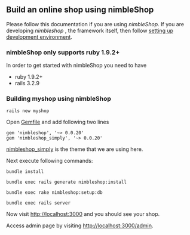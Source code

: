 ## Build an online shop using nimbleShop ##

Please follow this documentation if you are using _nimbleShop_. If you are developing _nimbleshop_ , the framework itself, then follow [setting up development environment][1].

### nimbleShop only supports ruby 1.9.2+ ###

In order to get started with nimbleShop you need to have

* ruby 1.9.2+
* rails 3.2.9

### Building myshop using nimbleShop ###

```shell
rails new myshop
```

Open <ins>Gemfile</ins> and add following two lines

```shell
gem 'nimbleshop', '~> 0.0.20'
gem 'nimbleshop_simply', '~> 0.0.20'
```

<ins>nimbleshop_simply</ins> is the theme that we are using here.

Next execute following commands:

```shell
bundle install

bundle exec rails generate nimbleshop:install

bundle exec rake nimbleshop:setup:db

bundle exec rails server
```

Now visit [http://localhost:3000][2] and you should see your shop.

Access admin page by visiting [http://localhost:3000/admin][3].

[1]: http://nimbleshop.org/setting_up_development_environment.html
[2]: http://localhost:3000
[3]: http://localhost:3000/admin
